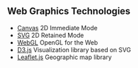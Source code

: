 ## Web Graphics Technologies

 * [Canvas](http://en.wikipedia.org/wiki/Canvas_element) 2D Immediate Mode
 * [SVG](http://en.wikipedia.org/wiki/Scalable_Vector_Graphics) 2D Retained Mode
 * [WebGL](http://en.wikipedia.org/wiki/WebGL) OpenGL for the Web
 * [D3.js](http://d3js.org/) Visualization library based on SVG
 * [Leaflet.js](http://leafletjs.com/) Geographic map library

